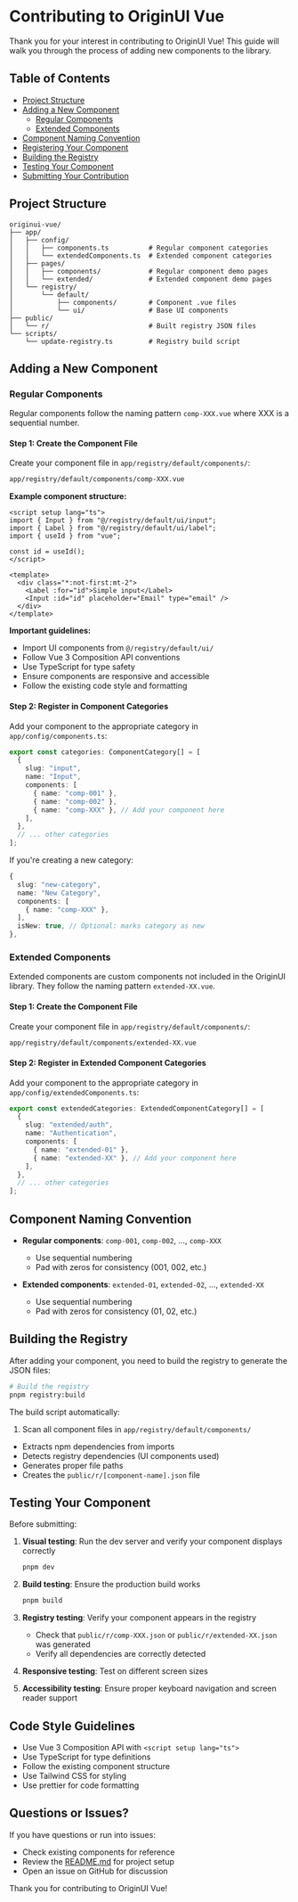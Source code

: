 # Contributing to OriginUI Vue

Thank you for your interest in contributing to OriginUI Vue! This guide will walk you through the process of adding new components to the library.

## Table of Contents

- [Project Structure](#project-structure)
- [Adding a New Component](#adding-a-new-component)
  - [Regular Components](#regular-components)
  - [Extended Components](#extended-components)
- [Component Naming Convention](#component-naming-convention)
- [Registering Your Component](#registering-your-component)
- [Building the Registry](#building-the-registry)
- [Testing Your Component](#testing-your-component)
- [Submitting Your Contribution](#submitting-your-contribution)

## Project Structure

```
originui-vue/
├── app/
│   ├── config/
│   │   ├── components.ts          # Regular component categories
│   │   └── extendedComponents.ts  # Extended component categories
│   ├── pages/
│   │   ├── components/            # Regular component demo pages
│   │   └── extended/              # Extended component demo pages
│   └── registry/
│       └── default/
│           ├── components/        # Component .vue files
│           └── ui/                # Base UI components
├── public/
│   └── r/                         # Built registry JSON files
└── scripts/
    └── update-registry.ts         # Registry build script
```

## Adding a New Component

### Regular Components

Regular components follow the naming pattern `comp-XXX.vue` where XXX is a sequential number.

#### Step 1: Create the Component File

Create your component file in `app/registry/default/components/`:

```bash
app/registry/default/components/comp-XXX.vue
```

**Example component structure:**

```vue
<script setup lang="ts">
import { Input } from "@/registry/default/ui/input";
import { Label } from "@/registry/default/ui/label";
import { useId } from "vue";

const id = useId();
</script>

<template>
  <div class="*:not-first:mt-2">
    <Label :for="id">Simple input</Label>
    <Input :id="id" placeholder="Email" type="email" />
  </div>
</template>
```

**Important guidelines:**
- Import UI components from `@/registry/default/ui/`
- Follow Vue 3 Composition API conventions
- Use TypeScript for type safety
- Ensure components are responsive and accessible
- Follow the existing code style and formatting

#### Step 2: Register in Component Categories

Add your component to the appropriate category in `app/config/components.ts`:

```typescript
export const categories: ComponentCategory[] = [
  {
    slug: "input",
    name: "Input",
    components: [
      { name: "comp-001" },
      { name: "comp-002" },
      { name: "comp-XXX" }, // Add your component here
    ],
  },
  // ... other categories
];
```

If you're creating a new category:

```typescript
{
  slug: "new-category",
  name: "New Category",
  components: [
    { name: "comp-XXX" },
  ],
  isNew: true, // Optional: marks category as new
},
```

### Extended Components

Extended components are custom components not included in the OriginUI library. They follow the naming pattern `extended-XX.vue`.

#### Step 1: Create the Component File

Create your component file in `app/registry/default/components/`:

```bash
app/registry/default/components/extended-XX.vue
```

#### Step 2: Register in Extended Component Categories

Add your component to the appropriate category in `app/config/extendedComponents.ts`:

```typescript
export const extendedCategories: ExtendedComponentCategory[] = [
  {
    slug: "extended/auth",
    name: "Authentication",
    components: [
      { name: "extended-01" },
      { name: "extended-XX" }, // Add your component here
    ],
  },
  // ... other categories
];
```

## Component Naming Convention

- **Regular components**: `comp-001`, `comp-002`, ..., `comp-XXX`
  - Use sequential numbering
  - Pad with zeros for consistency (001, 002, etc.)

- **Extended components**: `extended-01`, `extended-02`, ..., `extended-XX`
  - Use sequential numbering
  - Pad with zeros for consistency (01, 02, etc.)

## Building the Registry

After adding your component, you need to build the registry to generate the JSON files:

```bash
# Build the registry
pnpm registry:build
```

The build script automatically:
1. Scan all component files in `app/registry/default/components/`
- Extracts npm dependencies from imports
- Detects registry dependencies (UI components used)
- Generates proper file paths
- Creates the `public/r/[component-name].json` file

## Testing Your Component

Before submitting:

1. **Visual testing**: Run the dev server and verify your component displays correctly
   ```bash
   pnpm dev
   ```

2. **Build testing**: Ensure the production build works
   ```bash
   pnpm build
   ```

3. **Registry testing**: Verify your component appears in the registry
   - Check that `public/r/comp-XXX.json` or `public/r/extended-XX.json` was generated
   - Verify all dependencies are correctly detected

4. **Responsive testing**: Test on different screen sizes

5. **Accessibility testing**: Ensure proper keyboard navigation and screen reader support

## Code Style Guidelines

- Use Vue 3 Composition API with `<script setup lang="ts">`
- Use TypeScript for type definitions
- Follow the existing component structure
- Use Tailwind CSS for styling
- Use prettier for code formatting

## Questions or Issues?

If you have questions or run into issues:
- Check existing components for reference
- Review the [README.md](./README.md) for project setup
- Open an issue on GitHub for discussion

Thank you for contributing to OriginUI Vue!
